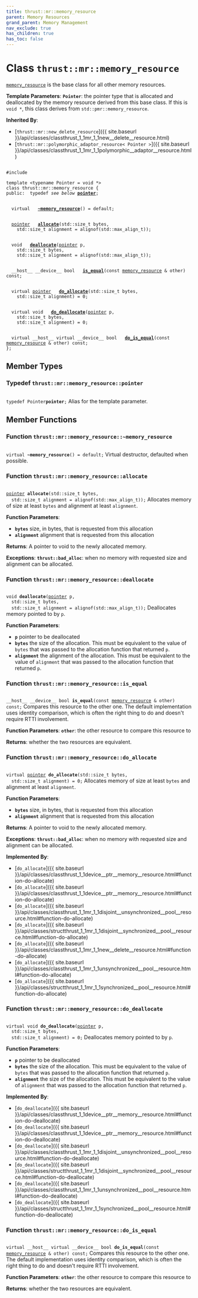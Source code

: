 ```yaml
---
title: thrust::mr::memory_resource
parent: Memory Resources
grand_parent: Memory Management
nav_exclude: true
has_children: true
has_toc: false
---
```


# Class `thrust::mr::memory_resource`

<code><a href="{{ site.baseurl }}/api/classes/classthrust_1_1mr_1_1memory__resource.html">memory&#95;resource</a></code> is the base class for all other memory resources.

**Template Parameters**:
**`Pointer`**: the pointer type that is allocated and deallocated by the memory resource derived from this base class. If this is <code>void &#42;</code>, this class derives from <code>std::pmr::memory&#95;resource</code>. 

**Inherited By**:
* [`thrust::mr::new_delete_resource`]({{ site.baseurl }}/api/classes/classthrust_1_1mr_1_1new__delete__resource.html)
* [`thrust::mr::polymorphic_adaptor_resource< Pointer >`]({{ site.baseurl }}/api/classes/classthrust_1_1mr_1_1polymorphic__adaptor__resource.html)

<code class="doxybook">
<span>#include <thrust/mr/memory_resource.h></span><br>
<span>template &lt;typename Pointer = void &#42;&gt;</span>
<span>class thrust::mr::memory&#95;resource {</span>
<span>public:</span><span>&nbsp;&nbsp;typedef <i>see below</i> <b><a href="{{ site.baseurl }}/api/classes/classthrust_1_1mr_1_1memory__resource.html#typedef-pointer">pointer</a></b>;</span>
<br>
<span>&nbsp;&nbsp;virtual </span><span>&nbsp;&nbsp;<b><a href="{{ site.baseurl }}/api/classes/classthrust_1_1mr_1_1memory__resource.html#function-~memory-resource">~memory&#95;resource</a></b>() = default;</span>
<br>
<span>&nbsp;&nbsp;<a href="{{ site.baseurl }}/api/classes/classthrust_1_1mr_1_1memory__resource.html#typedef-pointer">pointer</a> </span><span>&nbsp;&nbsp;<b><a href="{{ site.baseurl }}/api/classes/classthrust_1_1mr_1_1memory__resource.html#function-allocate">allocate</a></b>(std::size_t bytes,</span>
<span>&nbsp;&nbsp;&nbsp;&nbsp;std::size_t alignment = alignof(std::max&#95;align&#95;t));</span>
<br>
<span>&nbsp;&nbsp;void </span><span>&nbsp;&nbsp;<b><a href="{{ site.baseurl }}/api/classes/classthrust_1_1mr_1_1memory__resource.html#function-deallocate">deallocate</a></b>(<a href="{{ site.baseurl }}/api/classes/classthrust_1_1mr_1_1memory__resource.html#typedef-pointer">pointer</a> p,</span>
<span>&nbsp;&nbsp;&nbsp;&nbsp;std::size_t bytes,</span>
<span>&nbsp;&nbsp;&nbsp;&nbsp;std::size_t alignment = alignof(std::max&#95;align&#95;t));</span>
<br>
<span>&nbsp;&nbsp;__host__ __device__ bool </span><span>&nbsp;&nbsp;<b><a href="{{ site.baseurl }}/api/classes/classthrust_1_1mr_1_1memory__resource.html#function-is-equal">is&#95;equal</a></b>(const <a href="{{ site.baseurl }}/api/classes/classthrust_1_1mr_1_1memory__resource.html">memory_resource</a> & other) const;</span>
<br>
<span>&nbsp;&nbsp;virtual <a href="{{ site.baseurl }}/api/classes/classthrust_1_1mr_1_1memory__resource.html#typedef-pointer">pointer</a> </span><span>&nbsp;&nbsp;<b><a href="{{ site.baseurl }}/api/classes/classthrust_1_1mr_1_1memory__resource.html#function-do-allocate">do&#95;allocate</a></b>(std::size_t bytes,</span>
<span>&nbsp;&nbsp;&nbsp;&nbsp;std::size_t alignment) = 0;</span>
<br>
<span>&nbsp;&nbsp;virtual void </span><span>&nbsp;&nbsp;<b><a href="{{ site.baseurl }}/api/classes/classthrust_1_1mr_1_1memory__resource.html#function-do-deallocate">do&#95;deallocate</a></b>(<a href="{{ site.baseurl }}/api/classes/classthrust_1_1mr_1_1memory__resource.html#typedef-pointer">pointer</a> p,</span>
<span>&nbsp;&nbsp;&nbsp;&nbsp;std::size_t bytes,</span>
<span>&nbsp;&nbsp;&nbsp;&nbsp;std::size_t alignment) = 0;</span>
<br>
<span>&nbsp;&nbsp;virtual __host__ virtual __device__ bool </span><span>&nbsp;&nbsp;<b><a href="{{ site.baseurl }}/api/classes/classthrust_1_1mr_1_1memory__resource.html#function-do-is-equal">do&#95;is&#95;equal</a></b>(const <a href="{{ site.baseurl }}/api/classes/classthrust_1_1mr_1_1memory__resource.html">memory_resource</a> & other) const;</span>
<span>};</span>
</code>

## Member Types

<h3 id="typedef-pointer">
Typedef <code>thrust::mr::memory&#95;resource::pointer</code>
</h3>

<code class="doxybook">
<span>typedef Pointer<b>pointer</b>;</span></code>
Alias for the template parameter. 


## Member Functions

<h3 id="function-~memory-resource">
Function <code>thrust::mr::memory&#95;resource::~memory&#95;resource</code>
</h3>

<code class="doxybook">
<span>virtual </span><span><b>~memory_resource</b>() = default;</span></code>
Virtual destructor, defaulted when possible. 

<h3 id="function-allocate">
Function <code>thrust::mr::memory&#95;resource::allocate</code>
</h3>

<code class="doxybook">
<span><a href="{{ site.baseurl }}/api/classes/classthrust_1_1mr_1_1memory__resource.html#typedef-pointer">pointer</a> </span><span><b>allocate</b>(std::size_t bytes,</span>
<span>&nbsp;&nbsp;std::size_t alignment = alignof(std::max&#95;align&#95;t));</span></code>
Allocates memory of size at least <code>bytes</code> and alignment at least <code>alignment</code>.

**Function Parameters**:
* **`bytes`** size, in bytes, that is requested from this allocation 
* **`alignment`** alignment that is requested from this allocation 

**Returns**:
A pointer to void to the newly allocated memory. 

**Exceptions**:
**`thrust::bad_alloc`**: when no memory with requested size and alignment can be allocated. 

<h3 id="function-deallocate">
Function <code>thrust::mr::memory&#95;resource::deallocate</code>
</h3>

<code class="doxybook">
<span>void </span><span><b>deallocate</b>(<a href="{{ site.baseurl }}/api/classes/classthrust_1_1mr_1_1memory__resource.html#typedef-pointer">pointer</a> p,</span>
<span>&nbsp;&nbsp;std::size_t bytes,</span>
<span>&nbsp;&nbsp;std::size_t alignment = alignof(std::max&#95;align&#95;t));</span></code>
Deallocates memory pointed to by <code>p</code>.

**Function Parameters**:
* **`p`** pointer to be deallocated 
* **`bytes`** the size of the allocation. This must be equivalent to the value of <code>bytes</code> that was passed to the allocation function that returned <code>p</code>. 
* **`alignment`** the alignment of the allocation. This must be equivalent to the value of <code>alignment</code> that was passed to the allocation function that returned <code>p</code>. 

<h3 id="function-is-equal">
Function <code>thrust::mr::memory&#95;resource::is&#95;equal</code>
</h3>

<code class="doxybook">
<span>__host__ __device__ bool </span><span><b>is_equal</b>(const <a href="{{ site.baseurl }}/api/classes/classthrust_1_1mr_1_1memory__resource.html">memory_resource</a> & other) const;</span></code>
Compares this resource to the other one. The default implementation uses identity comparison, which is often the right thing to do and doesn't require RTTI involvement.

**Function Parameters**:
**`other`**: the other resource to compare this resource to 

**Returns**:
whether the two resources are equivalent. 

<h3 id="function-do-allocate">
Function <code>thrust::mr::memory&#95;resource::do&#95;allocate</code>
</h3>

<code class="doxybook">
<span>virtual <a href="{{ site.baseurl }}/api/classes/classthrust_1_1mr_1_1memory__resource.html#typedef-pointer">pointer</a> </span><span><b>do_allocate</b>(std::size_t bytes,</span>
<span>&nbsp;&nbsp;std::size_t alignment) = 0;</span></code>
Allocates memory of size at least <code>bytes</code> and alignment at least <code>alignment</code>.

**Function Parameters**:
* **`bytes`** size, in bytes, that is requested from this allocation 
* **`alignment`** alignment that is requested from this allocation 

**Returns**:
A pointer to void to the newly allocated memory. 

**Exceptions**:
**`thrust::bad_alloc`**: when no memory with requested size and alignment can be allocated. 

**Implemented By**:
* [`do_allocate`]({{ site.baseurl }}/api/classes/classthrust_1_1device__ptr__memory__resource.html#function-do-allocate)
* [`do_allocate`]({{ site.baseurl }}/api/classes/classthrust_1_1device__ptr__memory__resource.html#function-do-allocate)
* [`do_allocate`]({{ site.baseurl }}/api/classes/classthrust_1_1mr_1_1disjoint__unsynchronized__pool__resource.html#function-do-allocate)
* [`do_allocate`]({{ site.baseurl }}/api/classes/structthrust_1_1mr_1_1disjoint__synchronized__pool__resource.html#function-do-allocate)
* [`do_allocate`]({{ site.baseurl }}/api/classes/classthrust_1_1mr_1_1new__delete__resource.html#function-do-allocate)
* [`do_allocate`]({{ site.baseurl }}/api/classes/classthrust_1_1mr_1_1unsynchronized__pool__resource.html#function-do-allocate)
* [`do_allocate`]({{ site.baseurl }}/api/classes/structthrust_1_1mr_1_1synchronized__pool__resource.html#function-do-allocate)

<h3 id="function-do-deallocate">
Function <code>thrust::mr::memory&#95;resource::do&#95;deallocate</code>
</h3>

<code class="doxybook">
<span>virtual void </span><span><b>do_deallocate</b>(<a href="{{ site.baseurl }}/api/classes/classthrust_1_1mr_1_1memory__resource.html#typedef-pointer">pointer</a> p,</span>
<span>&nbsp;&nbsp;std::size_t bytes,</span>
<span>&nbsp;&nbsp;std::size_t alignment) = 0;</span></code>
Deallocates memory pointed to by <code>p</code>.

**Function Parameters**:
* **`p`** pointer to be deallocated 
* **`bytes`** the size of the allocation. This must be equivalent to the value of <code>bytes</code> that was passed to the allocation function that returned <code>p</code>. 
* **`alignment`** the size of the allocation. This must be equivalent to the value of <code>alignment</code> that was passed to the allocation function that returned <code>p</code>. 

**Implemented By**:
* [`do_deallocate`]({{ site.baseurl }}/api/classes/classthrust_1_1device__ptr__memory__resource.html#function-do-deallocate)
* [`do_deallocate`]({{ site.baseurl }}/api/classes/classthrust_1_1device__ptr__memory__resource.html#function-do-deallocate)
* [`do_deallocate`]({{ site.baseurl }}/api/classes/classthrust_1_1mr_1_1disjoint__unsynchronized__pool__resource.html#function-do-deallocate)
* [`do_deallocate`]({{ site.baseurl }}/api/classes/structthrust_1_1mr_1_1disjoint__synchronized__pool__resource.html#function-do-deallocate)
* [`do_deallocate`]({{ site.baseurl }}/api/classes/classthrust_1_1mr_1_1unsynchronized__pool__resource.html#function-do-deallocate)
* [`do_deallocate`]({{ site.baseurl }}/api/classes/structthrust_1_1mr_1_1synchronized__pool__resource.html#function-do-deallocate)

<h3 id="function-do-is-equal">
Function <code>thrust::mr::memory&#95;resource::do&#95;is&#95;equal</code>
</h3>

<code class="doxybook">
<span>virtual __host__ virtual __device__ bool </span><span><b>do_is_equal</b>(const <a href="{{ site.baseurl }}/api/classes/classthrust_1_1mr_1_1memory__resource.html">memory_resource</a> & other) const;</span></code>
Compares this resource to the other one. The default implementation uses identity comparison, which is often the right thing to do and doesn't require RTTI involvement.

**Function Parameters**:
**`other`**: the other resource to compare this resource to 

**Returns**:
whether the two resources are equivalent. 


